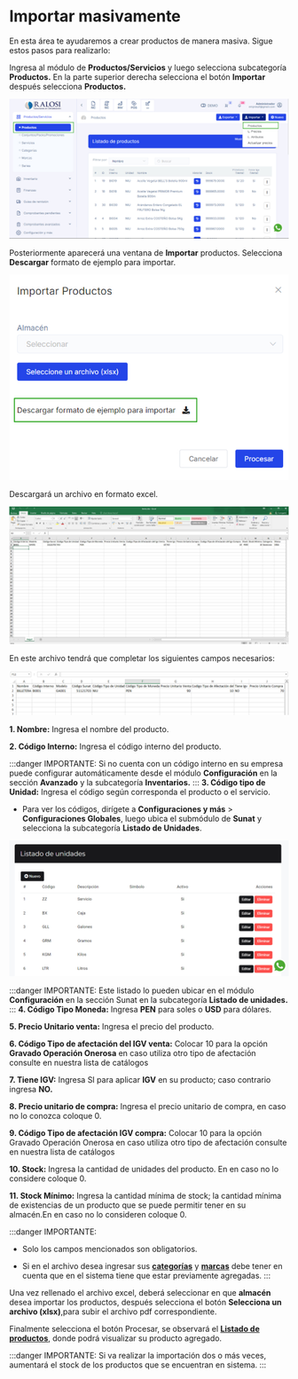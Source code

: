 # Importar masivamente

En esta área te ayudaremos a crear productos de manera masiva. Sigue estos pasos para realizarlo:

Ingresa al módulo de **Productos/Servicios** y luego selecciona subcategoría **Productos.**
En la parte superior derecha selecciona el botón **Importar** después selecciona **Productos.**

![img1](img/Importar-masivamente_01.jpg)

Posteriormente aparecerá una ventana de **Importar** productos. Selecciona **Descargar** formato de ejemplo para importar.

![img2](img/Importar-masivamente_02.jpg)

Descargará un archivo en formato excel.

![img3](img/Importar-masivamente_03.jpg)

En este archivo tendrá que completar los siguientes campos necesarios:

![img4](img/Importar-masivamente_04.jpg)

**1.  Nombre:** Ingresa el nombre del producto.

**2.  Código Interno:** Ingresa el código interno del producto.

:::danger IMPORTANTE:
Si no cuenta con un código interno en su empresa puede configurar automáticamente desde el módulo **Configuración** en la sección **Avanzado** y la subcategoría **Inventarios.**
:::
**3.  Código tipo de Unidad:** Ingresa el código según corresponda el producto o el servicio.

- Para ver los códigos, dirígete a **Configuraciones y más** > **Configuraciones Globales**, luego ubica el submódulo de **Sunat** y selecciona la subcategoría **Listado de Unidades**.

![Alt text](img/Importar-masivamente_05.jpg)

:::danger IMPORTANTE:
Este listado lo pueden ubicar en el módulo **Configuración** en la sección Sunat en la subcategoría **Listado de unidades.**
:::
**4.  Código Tipo Moneda:** Ingresa **PEN** para soles o **USD** para dólares.

**5.  Precio Unitario venta:** Ingresa el precio del producto.

**6.  Código Tipo de afectación del IGV venta:** Colocar 10 para la opción **Gravado Operación Onerosa** en caso utiliza otro tipo de afectación consulte en nuestra lista de catálogos

**7.  Tiene IGV:** Ingresa SI para aplicar **IGV** en su producto; caso contrario ingresa **NO.**

**8.  Precio unitario de compra:** Ingresa el precio unitario de compra, en caso no lo conozca coloque 0.

**9.  Código Tipo de afectación IGV compra:** Colocar 10 para la opción Gravado Operación Onerosa en caso utiliza otro tipo de afectación consulte en nuestra lista de catálogos

**10.   Stock:** Ingresa la cantidad de unidades del producto. En en caso no lo considere coloque 0.

**11.   Stock Mínimo:** Ingresa la cantidad mínima de stock; la cantidad mínima de existencias de un producto que se puede permitir tener en su almacén.En en caso no lo consideren coloque 0.

:::danger IMPORTANTE:
- Solo los campos mencionados son obligatorios.

- Si en el archivo desea ingresar sus **[categorías](https://fastura.github.io/documentacion/productos-servicios/Gestionar-mis-categorias)** y **[marcas](https://fastura.github.io/documentacion/productos-servicios/Gestionar-mis-marcas)** debe tener en cuenta que en el sistema tiene que estar previamente agregadas.
:::

Una vez rellenado el archivo excel, deberá seleccionar en que **almacén** desea importar los productos, después selecciona el botón **Selecciona un archivo (xlsx)**,para subir el archivo pdf correspondiente.

Finalmente selecciona el botón Procesar, se observará el **[Listado de productos](https://fastura.github.io/documentacion/productos-servicios/Lista-de-productos)**, donde podrá visualizar su producto agregado.

:::danger IMPORTANTE:
Si va realizar la importación dos o más veces, aumentará el stock de los productos que se encuentran en sistema.
:::
